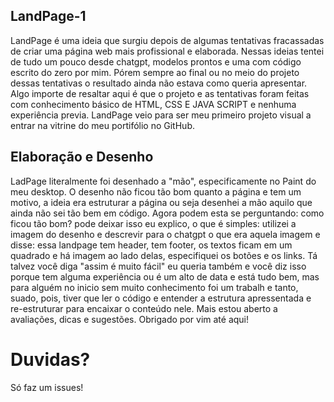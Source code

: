 ## LandPage-1
LandPage é uma ideia que surgiu depois de algumas tentativas fracassadas de criar uma página web mais profissional e elaborada. Nessas ideias tentei de tudo um pouco desde chatgpt, modelos prontos e uma com código escrito do zero por mim. Pórem sempre ao final ou no meio do projeto dessas tentativas o resultado ainda não estava como queria apresentar. Algo importe de resaltar aqui é que o projeto e as tentativas foram feitas com conhecimento básico de HTML, CSS E JAVA SCRIPT e nenhuma experiência previa. LandPage veio para ser meu primeiro projeto visual a entrar na vitrine do meu portifólio no GitHub.

## Elaboração e Desenho 
LadPage literalmente foi desenhado a "mão", especificamente no Paint do meu desktop. O desenho não ficou tão bom quanto a página e tem um motivo, a ideia era estruturar a página ou seja desenhei a mão aquilo que ainda não sei tão bem em código. Agora podem esta se perguntando: como ficou tão bom? pode deixar isso eu explico, o que é simples: utilizei a imagem do desenho e descrevir para o chatgpt o que era aquela imagem e disse: essa landpage tem header, tem footer, os textos ficam em um quadrado e há imagem ao lado delas, especifiquei os botões e os links. Tá talvez você diga "assim é muito fácil" eu queria também e você diz isso porque tem alguma experiência ou é um alto de data e está tudo bem, mas para alguém no inicio sem muito conhecimento foi um trabalh e tanto, suado, pois, tiver que ler o código e entender a estrutura apressentada e re-estruturar para encaixar o conteúdo nele. Mais estou aberto a avaliações, dicas e sugestões. Obrigado por vim até aqui!

# Duvidas?
Só faz um issues!
